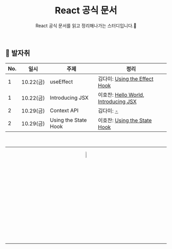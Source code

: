 <div align=center>
<h1> React 공식 문서 </h1>

React 공식 문서를 읽고 정리해나가는 스터디입니다.🌱

</div>

<br />

## 🐾 발자취

<table>
    <thead>
        <tr>
            <th> No. </th>
            <th> 일시 </th>
            <th> 주제 </th>
            <th> 정리 </th>
        </tr>
    </thead>
    <tbody>
        <tr>
            <td> 1 </td>
            <td> 10.22(금) </td>
            <td> useEffect </td>
            <td>  
                김다미: <a href="https://github.com/11st-search-lab/react-lab/blob/master/docs/Using_the_Effect_Hook.md">Using the Effect Hook</a>
            </td>
        </tr>
        <tr>
            <td> 1 </td>
            <td> 10.22(금) </td>
            <td> Introducing JSX </td>
            <td>  
                이호찬: <a href="./docs/Hello_World.md">Hello World</a>, <a href="./docs/Introducing_JSX.md">Introducing JSX</a>
            </td>
        </tr>
          <tr>
            <td> 2 </td>
            <td> 10.29(금) </td>
            <td> Context API </td>
            <td>  
                김다미: <a href="">-</a>
            </td>
        </tr>
        <tr>
            <td> 2 </td>
            <td> 10.29(금) </td>
            <td> Using the State Hook </td>
            <td>  
                이호찬: <a href="./docs/Using_the_State_Hook.md">Using the State Hook</a>
            </td>
        </tr>
    </tbody>
</table>

<br />
<hr />
<p align="center">
    <img width="7%" alt="_2021-05-12__1 58 58" src="https://user-images.githubusercontent.com/25525648/117926239-69859c00-b333-11eb-88d1-3c59bd5cf166.png">
</p>
<hr />

